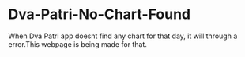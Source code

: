 # Dva-Patri-No-Chart-Found
When Dva Patri app doesnt find any chart for that day, it will through a error.This webpage is being made for that.
